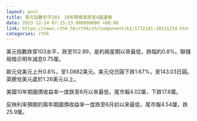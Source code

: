 ```yaml
---
layout: post
title: 美元指數失守103　10年期債息跌至4厘邊緣
date: 2023-12-14 07:15:13.000000000 +08:00
link: https://news.rthk.hk/rthk/ch/component/k2/1732181-20231214.htm
categories: rthk
---
```


美元指數跌穿103水平，跌至102.89，是約兩星期以來最低，跌幅約0.8%。聯儲局暗示明年減息0.75厘。

歐元兌美元上升0.8%，至1.0882美元。美元兌日圓下跌1.67%，至143.03日圓。英鎊兌美元處於1.26美元以上。

美國10年期國債收益率一度跌至8月以來最低，尾市報4.02厘，下跌17.6厘。

反映利率預期的兩年期國債收益率一度跌至6月初以來最低，尾市報4.54厘，跌25.9厘。

